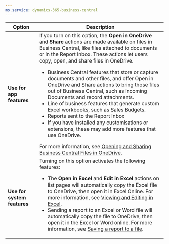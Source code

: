 ```yaml
---
ms.service: dynamics-365-business-central
---
```

|Option|Description|
|------|----------|
|**Use for app features**|If you turn on this option, the **Open in OneDrive** and **Share** actions are made available on files in Business Central, like files attached to documents or in the Report Inbox. These actions let users copy, open, and share files in OneDrive. <ul><li>Business Central features that store or capture documents and other files, and offer Open in OneDrive and Share actions to bring those files out of Business Central, such as Incoming Documents and record attachments.</li><li>Line of business features that generate custom Excel workbooks, such as Sales Budgets.</li><li>Reports sent to the Report Inbox</li><li>If you have installed any customisations or extensions, these may add more features that use OneDrive.</li></ul>For more information, see [Opening and Sharing Business Central Files in OneDrive](../across-share-onedrive.md).
|**Use for system features**|Turning on this option activates the following features:<ul><li> The **Open in Excel** and **Edit in Excel** actions on list pages will automatically copy the Excel file to OneDrive, then open it in Excel Online. For more information, see [Viewing and Editing in Excel](../across-work-with-excel.md).</li><li> Sending a report to an Excel or Word file will automatically copy the file to OneDrive, then open it in the Excel or Word online. For more information, see [Saving a report to a file](../ui-work-report.md#save-a-report-to-a-file).|
